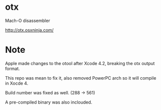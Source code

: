 otx
===

Mach-O disassembler

http://otx.osxninja.com/

Note
====

Apple made changes to the otool after Xcode 4.2, breaking the otx output format.

This repo was mean to fix it, also removed PowerPC arch so it will compile in Xocde 4.

Build number was fixed as well. (288 -> 561)

A pre-compiled binary was also inclouded.
